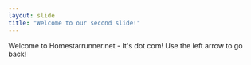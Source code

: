 ```yaml
---
layout: slide
title: "Welcome to our second slide!"
---
```

Welcome to Homestarrunner.net - It's dot com!
Use the left arrow to go back!
